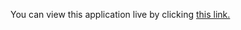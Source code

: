 You can view this application live by clicking [this link.](https://repl.it/@ArisRoutsis/band-name-generator-start#main.py)
